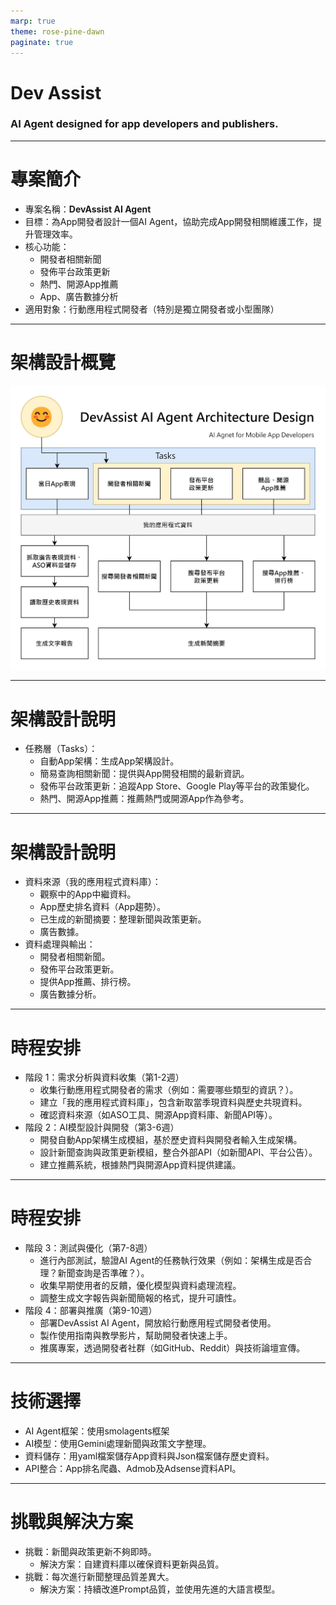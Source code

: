 ```yaml
---
marp: true
theme: rose-pine-dawn
paginate: true
---
```


<!--
_paginate: false
-->

# Dev Assist
### AI Agent designed for app developers and publishers.


---

# 專案簡介

- 專案名稱：**DevAssist AI Agent**
- 目標：為App開發者設計一個AI Agent，協助完成App開發相關維護工作，提升管理效率。
- 核心功能：
  - 開發者相關新聞
  - 發佈平台政策更新
  - 熱門、開源App推薦
  - App、廣告數據分析
- 適用對象：行動應用程式開發者（特別是獨立開發者或小型團隊）

---

# 架構設計概覽



![bg right:63% contain](../images/AIAppDevArchitecture.jpg)

---

# 架構設計說明

- 任務層（Tasks）：
  - 自動App架構：生成App架構設計。
  - 簡易查詢相關新聞：提供與App開發相關的最新資訊。
  - 發佈平台政策更新：追蹤App Store、Google Play等平台的政策變化。
  - 熱門、開源App推薦：推薦熱門或開源App作為參考。


---

# 架構設計說明
- 資料來源（我的應用程式資料庫）：
  - 觀察中的App中繼資料。
  - App歷史排名資料（App趨勢）。
  - 已生成的新聞摘要：整理新聞與政策更新。
  - 廣告數據。
- 資料處理與輸出：
  - 開發者相關新聞。
  - 發佈平台政策更新。
  - 提供App推薦、排行榜。
  - 廣告數據分析。

---

# 時程安排

- 階段 1：需求分析與資料收集（第1-2週）
  - 收集行動應用程式開發者的需求（例如：需要哪些類型的資訊？）。
  - 建立「我的應用程式資料庫」，包含新取當季現資料與歷史共現資料。
  - 確認資料來源（如ASO工具、開源App資料庫、新聞API等）。
- 階段 2：AI模型設計與開發（第3-6週）
  - 開發自動App架構生成模組，基於歷史資料與開發者輸入生成架構。
  - 設計新聞查詢與政策更新模組，整合外部API（如新聞API、平台公告）。
  - 建立推薦系統，根據熱門與開源App資料提供建議。

---

# 時程安排

- 階段 3：測試與優化（第7-8週）
  - 進行內部測試，驗證AI Agent的任務執行效果（例如：架構生成是否合理？新聞查詢是否準確？）。
  - 收集早期使用者的反饋，優化模型與資料處理流程。
  - 調整生成文字報告與新聞簡報的格式，提升可讀性。
- 階段 4：部署與推廣（第9-10週）
  - 部署DevAssist AI Agent，開放給行動應用程式開發者使用。
  - 製作使用指南與教學影片，幫助開發者快速上手。
  - 推廣專案，透過開發者社群（如GitHub、Reddit）與技術論壇宣傳。

---

# 技術選擇

- AI Agent框架：使用smolagents框架
- AI模型：使用Gemini處理新聞與政策文字整理。
- 資料儲存：用yaml檔案儲存App資料與Json檔案儲存歷史資料。
- API整合：App排名爬蟲、Admob及Adsense資料API。

---

# 挑戰與解決方案

- 挑戰：新聞與政策更新不夠即時。
  - 解決方案：自建資料庫以確保資料更新與品質。
- 挑戰：每次進行新聞整理品質差異大。
  - 解決方案：持續改進Prompt品質，並使用先進的大語言模型。

